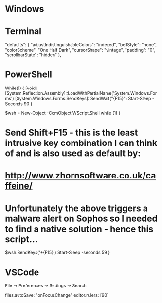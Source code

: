 # Windows

# Terminal

"defaults":
{
    "adjustIndistinguishableColors": "indexed",
    "bellStyle": "none",
    "colorScheme": "One Half Dark",
    "cursorShape": "vintage",
    "padding": "0",
    "scrollbarState": "hidden"
},


# PowerShell

While(1) {
    [void][System.Reflection.Assembly]::LoadWithPartialName('System.Windows.Forms')
    [System.Windows.Forms.SendKeys]::SendWait("{F15}")
    Start-Sleep -Seconds 90
}

$wsh = New-Object -ComObject WScript.Shell
while (1) {
  # Send Shift+F15 - this is the least intrusive key combination I can think of and is also used as default by:
  # http://www.zhornsoftware.co.uk/caffeine/
  # Unfortunately the above triggers a malware alert on Sophos so I needed to find a native solution - hence this script...
  $wsh.SendKeys('+{F15}')
  Start-Sleep -seconds 59
}

# VSCode

File -> Preferences -> Settings -> Search

files.autoSave: "onFocusChange"
editor.rulers: [90]
